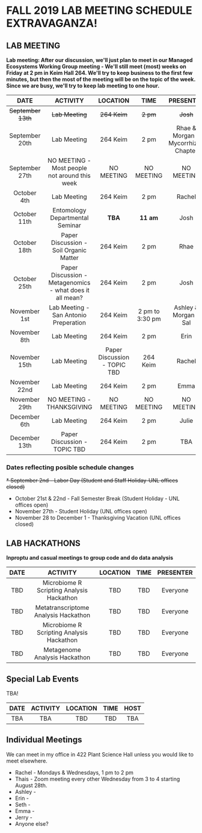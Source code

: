 # FALL 2019 LAB MEETING SCHEDULE EXTRAVAGANZA!

## __LAB MEETING__

__Lab meeting: After our discussion, we'll just plan to meet in our Managed Ecosystems Working Group meeting - We'll still meet (most) weeks on Friday at 2 pm in Keim Hall 264. We'll try to keep business to the first few minutes, but then the most of the meeting will be on the topic of the week. Since we are busy, we'll try to keep lab meeting to one hour.__

__**DATE**__ | __**ACTIVITY**__ | __**LOCATION**__ | __**TIME**__ | __**PRESENTER**__
:-----:|:-----:|:-----:|:-----:|:-----:
~~September 13th~~ | ~~Lab Meeting~~ | ~~264 Keim~~ | ~~2 pm~~ | ~~Josh~~
September 20th | Lab Meeting | 264 Keim | 2 pm | Rhae & Morgan - Mycorrhizae Chapter
September 27th | NO MEETING - Most people not around this week | NO MEETING | NO MEETING | NO MEETING
October 4th | Lab Meeting | 264 Keim | 2 pm | Rachel
October 11th | Entomology Departmental Seminar | __TBA__ | __11 am__ | Josh
October 18th | Paper Discussion - Soil Organic Matter | 264 Keim | 2 pm | Rhae
October 25th | Paper Discussion - Metagenomics - what does it all mean? | 264 Keim | 2 pm | Josh
November 1st | Lab Meeting - San Antonio Preperation | 264 Keim | 2 pm to 3:30 pm | Ashley & Morgan & Sal
November 8th | Lab Meeting | 264 Keim | 2 pm | Erin
November 15th | Lab Meeting | Paper Discussion - TOPIC TBD | 264 Keim | Rachel
November 22nd | Lab Meeting | 264 Keim | 2 pm | Emma
November 29th | NO MEETING - THANKSGIVING | NO MEETING | NO MEETING | NO MEETING
December 6th | Lab Meeting | 264 Keim | 2 pm | Julie
December 13th | Paper Discussion - TOPIC TBD | 264 Keim | 2 pm | TBA


### __Dates reflecting posible schedule changes__
~~* September 2nd - Labor Day (Student and Staff Holiday-UNL offices closed)~~
* October 21st & 22nd  - Fall Semester Break (Student Holiday - UNL offices open)
* November 27th - Student Holiday (UNL offices open)
* November 28 to December 1 - Thanksgiving Vacation (UNL offices closed)


## __LAB HACKATHONS__

__Inproptu and casual meetings to group code and do data analysis__

**DATE** | **ACTIVITY** | **LOCATION** | **TIME** | **PRESENTER**
:-----:|:-----:|:-----:|:-----:|:-----:
TBD | Microbiome R Scripting Analysis Hackathon | TBD | TBD | Everyone
TBD | Metatranscriptome Analysis Hackathon | TBD | TBD | Everyone
TBD | Microbiome R Scripting Analysis Hackathon | TBD | TBD | Everyone
TBD | Metagenome Analysis Hackathon | TBD | TBD | Everyone


## __Special Lab Events__

TBA!

**DATE** | **ACTIVITY** | **LOCATION** | **TIME** | **HOST**
:-----:|:-----:|:-----:|:-----:|:-----:
TBA | TBA | TBD | TBD | TBA


## __Individual Meetings__

We can meet in my office in 422 Plant Science Hall unless you would like to meet elsewhere. 

* Rachel - Mondays & Wednesdays, 1 pm to 2 pm
* Thais - Zoom meeting every other Wednesday from 3 to 4 starting August 28th.
* Ashley - 
* Erin - 
* Seth -
* Emma - 
* Jerry - 
* Anyone else?
